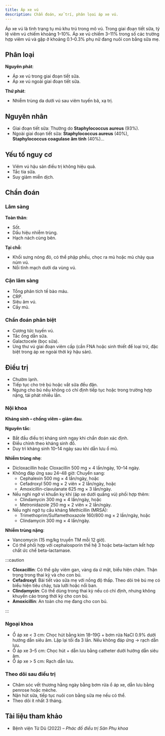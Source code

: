```yaml
---
title: Áp xe vú
description: Chẩn đoán, xử trí, phân lọai áp xe vú.
---
```


Áp xe vú là tình trạng tụ mủ khu trú trong mô vú. Trong giai đoạn tiết sữa, tỷ lệ viêm vú chiếm khoảng 1–10%. Áp xe vú chiếm 3–11% trong số các trường hợp viêm vú và gặp ở khoảng 0.1–0.3% phụ nữ đang nuôi con bằng sữa mẹ.

## Phân loại

**Nguyên phát**:

- Áp xe vú trong giai đoạn tiết sữa.
- Áp xe vú ngoài giai đoạn tiết sữa.

**Thứ phát**:

- Nhiễm trùng da dưới vú sau viêm tuyến bã, xạ trị.

## Nguyên nhân

- Giai đoạn tiết sữa: Thường do **Staphylococcus aureus** (93%).
- Ngoài giai đoạn tiết sữa: **Staphylococcus aureus** (40%), **Staphylococcus coagulase âm tính** (40%)...

## Yếu tố nguy cơ

- Viêm vú hậu sản điều trị không hiệu quả.
- Tắc tia sữa.
- Suy giảm miễn dịch.

## Chẩn đoán

### Lâm sàng

**Toàn thân**:

- Sốt.
- Dấu hiệu nhiễm trùng.
- Hạch nách cùng bên.

**Tại chỗ**:

- Khối sưng nóng đỏ, có thể phập phều, chọc ra mủ hoặc mủ chảy qua núm vú.
- Nổi tĩnh mạch dưới da vùng vú.

### Cận lâm sàng

- Tổng phân tích tế bào máu.
- CRP.
- Siêu âm vú.
- Cấy mủ.

### Chẩn đoán phân biệt

- Cương tức tuyến vú.
- Tắc ống dẫn sữa.
- Galactocele (bọc sữa).
- Ung thư vú giai đoạn viêm cấp (cần FNA hoặc sinh thiết để loại trừ, đặc biệt trong áp xe ngoài thời kỳ hậu sản).

## Điều trị

- Chườm lạnh.
- Tiếp tục cho trẻ bú hoặc vắt sữa đều đặn.
- Ngưng cho bú nếu không có chỉ định tiếp tục hoặc trong trường hợp nặng, tái phát nhiều lần.

### Nội khoa

**Kháng sinh – chống viêm – giảm đau**.

**Nguyên tắc**:

- Bắt đầu điều trị kháng sinh ngay khi chẩn đoán xác định.
- Điều chỉnh theo kháng sinh đồ.
- Duy trì kháng sinh 10–14 ngày sau khi dẫn lưu ổ mủ.

**Nhiễm trùng nhẹ**:

- Dicloxacillin hoặc Cloxacillin 500 mg × 4 lần/ngày, 10–14 ngày.
- Không đáp ứng sau 24–48 giờ: Chuyển sang:
  - Cephalexin 500 mg × 4 lần/ngày, hoặc
  - Cefadroxyl 500 mg × 2 viên × 2 lần/ngày, hoặc
  - Amoxicillin-clavulanate 625 mg × 3 lần/ngày.
- Nếu nghi ngờ vi khuẩn kỵ khí (áp xe dưới quầng vú) phối hợp thêm:
  - Clindamycin 300 mg × 4 lần/ngày, hoặc
  - Metronidazole 250 mg × 2 viên × 2 lần/ngày.
- Nếu nghi ngờ tụ cầu kháng Methicillin (MRSA):
  - Trimethoprim/Sulfamethoxazole 160/800 mg × 2 lần/ngày, hoặc
  - Clindamycin 300 mg × 4 lần/ngày.

**Nhiễm trùng nặng**:

- Vancomycin (15 mg/kg truyền TM mỗi 12 giờ).
- Có thể phối hợp với cephalosporin thế hệ 3 hoặc beta-lactam kết hợp chất ức chế beta-lactamase.

:::caution

- **Cloxacillin**: Có thể gây viêm gan, vàng da ứ mật, biểu hiện chậm. Thận trọng trong thai kỳ và cho con bú.
- **Cefadroxyl**: Bài tiết vào sữa mẹ với nồng độ thấp. Theo dõi trẻ bú mẹ có biểu hiện tiêu chảy, tưa lưỡi hoặc nổi ban.
- **Clindamycin**: Có thể dùng trong thai kỳ nếu có chỉ định, nhưng không khuyến cáo trong thời kỳ cho con bú.
- **Amoxicillin**: An toàn cho mẹ đang cho con bú.

:::

### Ngoại khoa

- Ổ áp xe < 3 cm: Chọc hút bằng kim 18–19G + bơm rửa NaCl 0.9% dưới hướng dẫn siêu âm. Lặp lại tối đa 3 lần. Nếu không đáp ứng → rạch dẫn lưu.
- Ổ áp xe 3–5 cm: Chọc hút + dẫn lưu bằng catheter dưới hướng dẫn siêu âm.
- Ổ áp xe > 5 cm: Rạch dẫn lưu.

### Theo dõi sau điều trị

- Chăm sóc vết thương hằng ngày bằng bơm rửa ổ áp xe, dẫn lưu bằng penrose hoặc mèche.
- Nặn hút sữa, tiếp tục nuôi con bằng sữa mẹ nếu có thể.
- Theo dõi ít nhất 3 tháng.

## Tài liệu tham khảo

- Bệnh viện Từ Dũ (2022) – _Phác đồ điều trị Sản Phụ khoa_
